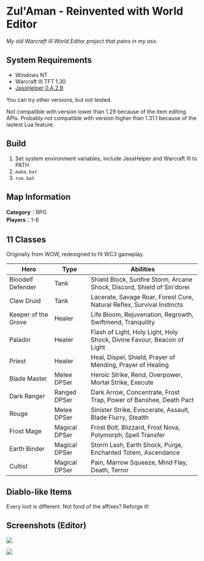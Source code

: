 Zul'Aman - Reinvented with World Editor
===
*My old Warcraft III World Editor project that pains in my ass.*

## System Requirements

- Windows NT
- Warcraft III TFT 1.30
- [JassHelper 0.A.2.B](http://www.wc3c.net/showthread.php?t=88142)

You can try other versions, but not tested.

Not compatible with version lower than 1.29 because of the item editing APIs.
Probably not compatible with version higher than 1.31.1 because of the lastest Lua feature.

## Build

1. Set system environment variables, include JassHelper and Warcraft III to PATH
2. ```make.bat```
3. ```run.bat```

## Map Information

**Category**：RPG  
**Players**：1-6

## 11 Classes

Originally from WOW, redesigned to fit WC3 gameplay.

Hero | Type | Abilities
---|---|---
Bloodelf Defender | Tank | Shield Block, Sunfire Storm, Arcane Shock, Discord, Shield of Sin'dorei
Claw Druid | Tank | Lacerate, Savage Roar, Forest Cure, Natural Reflex, Survival Instincts
Keeper of the Grove | Healer | Life Bloom, Rejuvenation, Regrowth, Swiftmend, Tranquility
Paladin | Healer | Flash of Light, Holy Light, Holy Shock, Divine Favour, Beacon of Light
Priest | Healer | Heal, Dispel, Shield, Prayer of Mending, Prayer of Healing
Blade Master | Melee DPSer | Heroic Strike, Rend, Overpower, Mortal Strike, Execute
Dark Ranger | Ranged DPSer | Dark Arrow, Concentrate, Frost Trap, Power of Banshee, Death Pact
Rouge | Melee DPSer | Sinister Strike, Eviscerate, Assault, Blade Flurry, Stealth
Frost Mage | Magical DPSer | Frost Bolt, Blizzard, Frost Nova, Polymorph, Spell Transfer
Earth Binder | Magical DPSer | Storm Lash, Earth Shock, Purge, Enchanted Totem, Ascendance
Cultist | Magical DPSer | Pain, Marrow Squeeze, Mind Flay, Death, Terror

## Diablo-like Items

Every loot is different. Not fond of the affixes? Reforge it!

## Screenshots (Editor)

![](https://github.com/yatyricky/Zulaman-WE/blob/master/design/sc1.jpg)

![](https://github.com/yatyricky/Zulaman-WE/blob/master/design/sc2.jpg)
